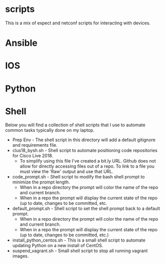 # scripts
This is a mix of expect and netconf scripts for interacting with devices.

# Ansible

# IOS

# Python

# Shell

Below you will find a collection of shell scripts that I use to automate common tasks typically done on my laptop. 

* Prep Env - The shell script in this directory will add a default gitignore and requirements file.
* clus18_bysh.sh - Shell script to automate positioning code repositories for Cisco Live 2018.
  * To simplify using this file I've created a bit.ly URL. Github does not allow for directly accessing files out of a repo. To link to a file you must view the 'Raw' output and use that URL.
* code_prompt.sh - Shell script to modify the bash shell prompt to minimize the prompt length.
  * When in a repo directory the prompt will color the name of the repo and current branch.
  * When in a repo the prompt will display the current state of the repo (up to date, changes to be committed, etc.
* default_prompt.sh - Shell script to set the shell prompt back to a default prompt.
  * When in a repo directory the prompt will color the name of the repo and current branch. 
  * When in a repo the prompt will display the current state of the repo (up to date, changes to be committed, etc.)
* install_python_centos.sh - This is a small shell script to automate updating Python on a new install of CentOS.
* suspend_vagrant.sh - Small shell script to stop all running vagrant images.
  